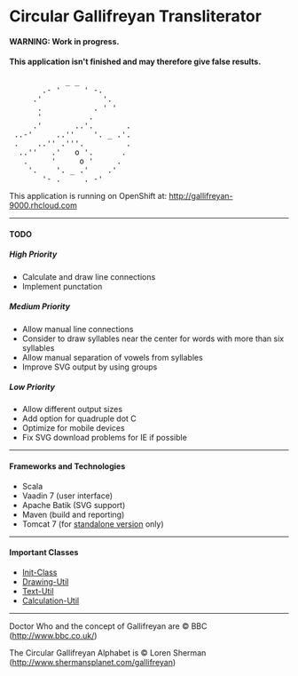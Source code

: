 # Circular Gallifreyan Transliterator

#### WARNING: Work in progress.
#### This application isn't finished and may therefore give false results.

<pre>
            _ _
       .- '     ' -.
     .'             '.
      .           . ' '
      '          .
     .'       ..'.       .
 ..-'     ..''    '. _ .'.
 .    ..'' .'''.         .
  ..''   .'   o '.      .
   .     '     o '     .
    '.    '. _ .'    .'
       '- . _ _ . -'
</pre>

This application is running on OpenShift at: http://gallifreyan-9000.rhcloud.com

---------------------------------------

#### TODO

##### High Priority

* Calculate and draw line connections
* Implement punctation

##### Medium Priority

* Allow manual line connections
* Consider to draw syllables near the center for words with more than six syllables
* Allow manual separation of vowels from syllables
* Improve SVG output by using groups

##### Low Priority

* Allow different output sizes
* Add option for quadruple dot C
* Optimize for mobile devices
* Fix SVG download problems for IE if possible

---------------------------------------

#### Frameworks and Technologies

* Scala
* Vaadin 7 (user interface)
* Apache Batik (SVG support)
* Maven (build and reporting)
* Tomcat 7 (for [standalone version](/deployments/standalone/gallifreyan) only)

---------------------------------------

#### Important Classes

* [Init-Class](/src/main/scala/gallifreyan/GallifreyanInit.scala)
* [Drawing-Util](/src/main/scala/gallifreyan/util/DrawUtil.scala)
* [Text-Util](/src/main/scala/gallifreyan/util/TextUtil.scala)
* [Calculation-Util](/src/main/scala/gallifreyan/util/CalcUtil.scala)

---------------------------------------

Doctor Who and the concept of Gallifreyan are © BBC (http://www.bbc.co.uk/)

The Circular Gallifreyan Alphabet is © Loren Sherman (http://www.shermansplanet.com/gallifreyan)
